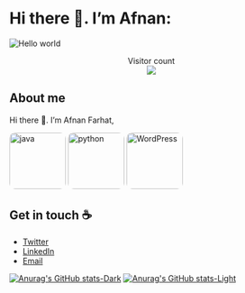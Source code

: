 # Hi there 👋. I’m Afnan:

<img src="https://raw.githubusercontent.com/sagar-viradiya/sagar-viradiya/master/resources/banner.png" alt="Hello world">

<p align="center"> 
  Visitor count<br>
  <img src="https://profile-counter.glitch.me/afnan-farhat/count.svg" />
</p>

## About me

Hi there 👋. I’m Afnan Farhat,

<img src="https://github.com/afnan-farhat/afnan-farhat/assets/143901435/39139598-a814-42a3-95ec-aa4239c0eeb5" alt="java" width="100" style="border-radius: 10px;">
<img src="https://github.com/afnan-farhat/afnan-farhat/assets/143901435/4d3751e0-cf73-41b2-9172-5fab8060328c" alt="python" width="100" style="border-radius: 10px;">
<img src="https://github.com/afnan-farhat/afnan-farhat/assets/143901435/c4c99388-636b-4a1c-80ce-04653a09d6aa" alt="WordPress" width="100" style="border-radius: 10px;">


## Get in touch :coffee:

- [Twitter](https://X.com/Afnantarig)
- [LinkedIn](https://www.linkedin.com/in/afnan-farhat-b33bb627a?)
- [Email](afnan.t.farhat@gmail.com)


[![Anurag's GitHub stats-Dark](https://github-readme-stats.vercel.app/api?username=afnan-farhat\&show_icons=true\&theme=github_dark#gh-dark-mode-only)](https://github.com/afnan-farhat/github-readme-stats#responsive-card-theme#github_dark)
[![Anurag's GitHub stats-Light](https://github-readme-stats.vercel.app/api?username=afnan-farhat\&show_icons=true\&theme=default#gh-light-mode-only)](https://github.com/afnan-farhat/github-readme-stats#responsive-card-theme#gh-light-mode-only)


